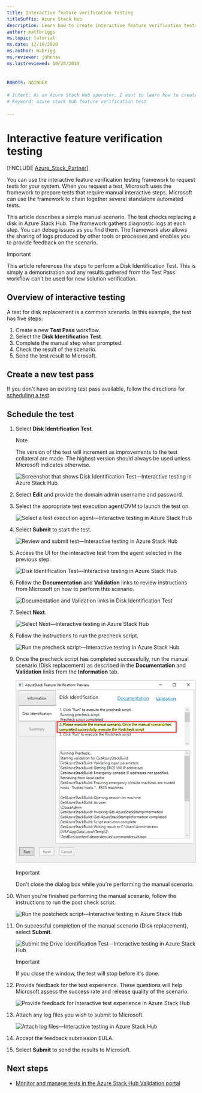 ```yaml
---
title: Interactive feature verification testing
titleSuffix: Azure Stack Hub
description: Learn how to create interactive feature verification tests for Azure Stack Hub with validation as a service.
author: mattbriggs
ms.topic: tutorial
ms.date: 12/16/2020
ms.author: mabrigg
ms.reviewer: johnhas
ms.lastreviewed: 10/28/2019


ROBOTS: NOINDEX

# Intent: As an Azure Stack Hub operator, I want to learn how to create interactive feature verification tests for Azure Stack Hub with validation as a service.
# Keyword: azure stack hub feature verification test

---
```



# Interactive feature verification testing  

[!INCLUDE [Azure_Stack_Partner](./includes/azure-stack-partner-appliesto.md)]

You can use the interactive feature verification testing framework to request tests for your system. When you request a test, Microsoft uses the framework to prepare tests that require manual interactive steps. Microsoft can use the framework to chain together several standalone automated tests.

This article describes a simple manual scenario. The test checks replacing a disk in Azure Stack Hub. The framework gathers diagnostic logs at each step. You can debug issues as you find them. The framework also allows the sharing of logs produced by other tools or processes and enables you to provide feedback on the scenario.

> [!Important]  
> This article references the steps to perform a Disk Identification Test. This is simply a demonstration and any results gathered from the Test Pass workflow can't be used for new solution verification.

## Overview of interactive testing

A test for disk replacement is a common scenario. In this example, the test has five steps:

1. Create a new **Test Pass** workflow.
2. Select the **Disk Identification Test**.
3. Complete the manual step when prompted.
4. Check the result of the scenario.
5. Send the test result to Microsoft.

## Create a new test pass

If you don't have an existing test pass available, follow the directions for [scheduling a test](azure-stack-vaas-schedule-test-pass.md).

## Schedule the test

1. Select **Disk Identification Test**.

    > [!Note]  
    > The version of the test will increment as improvements to the test collateral are made. The highest version should always be used unless Microsoft indicates otherwise.

    ![Screenshot that shows Disk Identification Test—Interactive testing in Azure Stack Hub.](media/azure-stack-vaas-interactive-feature-verification/image4.png)

2. Select **Edit** and provide the domain admin username and password.

3. Select the appropriate test execution agent/DVM to launch the test on.

    ![Select a test execution agent—Interactive testing in Azure Stack Hub](media/azure-stack-vaas-interactive-feature-verification/image5.png)

4. Select **Submit** to start the test.

    ![Review and submit test—Interactive testing in Azure Stack Hub](media/azure-stack-vaas-interactive-feature-verification/image6.png)

5. Access the UI for the interactive test from the agent selected in the previous step.

    ![Disk Identification Test—Interactive testing in Azure Stack Hub](media/azure-stack-vaas-interactive-feature-verification/image8.png)

6. Follow the **Documentation** and **Validation** links to review instructions from Microsoft on how to perform this scenario.

    ![Documentation and Validation links in Disk Identification Test](media/azure-stack-vaas-interactive-feature-verification/image9.png)

7. Select **Next**.

    ![Select Next—Interactive testing in Azure Stack Hub](media/azure-stack-vaas-interactive-feature-verification/image10.png)

8. Follow the instructions to run the precheck script.

    ![Run the precheck script—Interactive testing in Azure Stack Hub](media/azure-stack-vaas-interactive-feature-verification/image11.png)

9. Once the precheck script has completed successfully, run the manual scenario (Disk replacement) as described in the **Documentation** and **Validation** links from the **Information** tab.

    ![Run the manual scenario—Interactive testing in Azure Stack Hub](media/azure-stack-vaas-interactive-feature-verification/image12.png)

    > [!Important]  
    > Don't close the dialog box while you're performing the manual scenario.

10. When you're finished performing the manual scenario, follow the instructions to run the post check script.

    ![Run the postcheck script—Interactive testing in Azure Stack Hub](media/azure-stack-vaas-interactive-feature-verification/image13.png)

11. On successful completion of the manual scenario (Disk replacement), select **Submit**.

    ![Submit the Drive Identification Test—Interactive testing in Azure Stack Hub](media/azure-stack-vaas-interactive-feature-verification/image14.png)

    > [!Important]  
    > If you close the window, the test will stop before it's done.

12. Provide feedback for the test experience. These questions will help Microsoft assess the success rate and release quality of the scenario.

    ![Provide feedback for Interactive test experience in Azure Stack Hub](media/azure-stack-vaas-interactive-feature-verification/image15.png)

13. Attach any log files you wish to submit to Microsoft.

    ![Attach log files—Interactive testing in Azure Stack Hub](media/azure-stack-vaas-interactive-feature-verification/image16.png)

14. Accept the feedback submission EULA.

15. Select **Submit** to send the results to Microsoft.

## Next steps

- [Monitor and manage tests in the Azure Stack Hub Validation portal](azure-stack-vaas-monitor-test.md)
